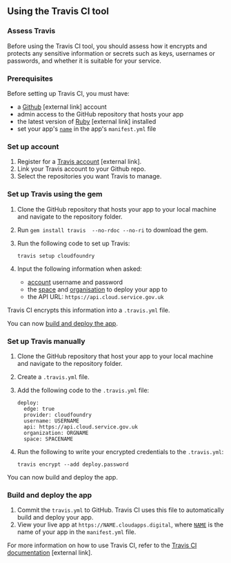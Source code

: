 ## Using the Travis CI tool

### Assess Travis

Before using the Travis CI tool, you should assess how it encrypts and protects any sensitive information or secrets such as keys, usernames or passwords, and whether it is suitable for your service.

### Prerequisites

Before setting up Travis CI, you must have:

- a [Github](https://github.com/) [external link] account
- admin access to the GitHub repository that hosts your app
- the latest version of [Ruby](https://www.ruby-lang.org/en/downloads/) [external link] installed
- set your app's [`name`](/deploying_apps.html#names-routes-and-domains) in the app's `manifest.yml` file

### Set up account

1. Register for a [Travis account](https://travis-ci.org) [external link].
1. Link your Travis account to your Github repo.
1. Select the repositories you want Travis to manage.

### Set up Travis using the gem

1. Clone the GitHub repository that hosts your app to your local machine and navigate to the repository folder.
1. Run `gem install travis  --no-rdoc --no-ri` to download the gem.
1. Run the following code to set up Travis:

    ```
    travis setup cloudfoundry
    ```

1. Input the following information when asked:
    - [account](/using_ci.html#configure-your-ci-tool-accounts) username and password
    - the [space](/orgs_spaces_users.html#spaces) and [organisation](/orgs_spaces_users.html#organisations) to deploy your app to
    - the API URL: `https://api.cloud.service.gov.uk`

Travis CI encrypts this information into a `.travis.yml` file.

You can now [build and deploy the app](using_ci.html#build-and-deploy-the-app).

### Set up Travis manually

1. Clone the GitHub repository that host your app to your local machine and navigate to the repository folder.
1. Create a `.travis.yml` file.
1. Add the following code to the `.travis.yml` file:

    ```
    deploy:
      edge: true
      provider: cloudfoundry
      username: USERNAME
      api: https://api.cloud.service.gov.uk
      organization: ORGNAME
      space: SPACENAME
    ```
1. Run the following to write your encrypted credentials to the `.travis.yml`:

    ```
    travis encrypt --add deploy.password
    ```

You can now build and deploy the app.

### Build and deploy the app

1. Commit the `travis.yml` to GitHub. Travis CI uses this file to automatically build and deploy your app.
1. View your live app at `https://NAME.cloudapps.digital`, where [`NAME`](/deploying_apps.html#names-routes-and-domains) is the name of your app in the `manifest.yml` file.

For more information on how to use Travis CI, refer to the [Travis CI documentation](https://docs.travis-ci.com) [external link].

